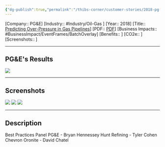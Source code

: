 ```yaml
---
{"dg-publish":true,"permalink":"/thibs-corner/customer-stories/2018-pg-and-e-predicting-over-pressure-in-gas-pipelines/","noteIcon":""}
---
```


[Company:: PG&E]
[Industry:: #Industry/Oil-Gas ]
[Year:: 2018]
[Title:: [Predicting Over-Pressure in Gas Pipelines](https://resources.osisoft.com/presentations/oil-and-gas-/-petro-chemicals-best-practices-panel/)]
[PDF:: [PDF](https://aveva-my.sharepoint.com/personal/thibaud_derouze_aveva_com/Documents/AVEVA%20World%20Presentations/Customers/2018/UC18NA-D2OG08-Chevron-Oronite-Hunt-PGandE-OilGasPetroChemicals-BestPracticesPanel.pdf?wdsle=0&CT=1721040937027&OR=ItemsView)]
[Business Impacts:: #BusinessImpact/EventFrames/BatchOverlay]
[Benefits:: ]
[CO2e:: ]
[Screenshots:: ] 

---
## PG&E's Results
![](https://i.imgur.com/4RBLBxr.png)

---
## Screenshots
![](https://i.imgur.com/tssLwvb.png)
![](https://i.imgur.com/9cU30BH.png)
![](https://i.imgur.com/wLIriWd.png)

---
## Description
Best Practices Panel PG&E - Bryan Hennessey Hunt Refining - Tyler Cohen Chevron Oronite - David Chatel